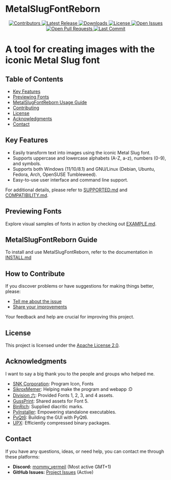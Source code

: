 # MetalSlugFontReborn

<p align="center">
  <a href="https://github.com/VermeilChan/MetalSlugFontReborn/graphs/contributors">
    <img alt="Contributors" src="https://img.shields.io/github/contributors/VermeilChan/MetalSlugFontReborn.svg?color=blue" />
  </a>
  <a href="https://github.com/VermeilChan/MetalSlugFontReborn/releases">
    <img alt="Latest Release" src="https://img.shields.io/github/release/VermeilChan/MetalSlugFontReborn.svg?color=green" />
  </a>
  <a href="https://github.com/VermeilChan/MetalSlugFontReborn/releases">
    <img alt="Downloads" src="https://img.shields.io/github/downloads/VermeilChan/MetalSlugFontReborn/total.svg?color=orange" />
  </a>
  <a href="https://github.com/VermeilChan/MetalSlugFontReborn/blob/Development/LICENSE">
    <img alt="License" src="https://img.shields.io/github/license/VermeilChan/MetalSlugFontReborn.svg?color=purple" />
  </a>
  <a href="https://github.com/VermeilChan/MetalSlugFontReborn/issues">
    <img alt="Open Issues" src="https://img.shields.io/github/issues/VermeilChan/MetalSlugFontReborn.svg?color=red" />
  </a>
  <a href="https://github.com/VermeilChan/MetalSlugFontReborn/pulls">
    <img alt="Open Pull Requests" src="https://img.shields.io/github/issues-pr/VermeilChan/MetalSlugFontReborn.svg?color=yellow" />
  </a>
  <a href="https://github.com/VermeilChan/MetalSlugFontReborn/commits/Development">
    <img alt="Last Commit" src="https://img.shields.io/github/last-commit/VermeilChan/MetalSlugFontReborn.svg?color=green" />
  </a>
</p>

# A tool for creating images with the iconic Metal Slug font

## Table of Contents

- [Key Features](#key-features)
- [Previewing Fonts](#previewing-fonts)
- [MetalSlugFontReborn Usage Guide](#metalslugfontreborn-usage-guide)
- [Contributing](#contributing)
- [License](#license)
- [Acknowledgments](#acknowledgments)
- [Contact](#contact)

## Key Features

- Easily transform text into images using the iconic Metal Slug font.
- Supports uppercase and lowercase alphabets (A-Z, a-z), numbers (0-9), and symbols.
- Supports both Windows (11/10/8.1) and GNU/Linux (Debian, Ubuntu, Fedora, Arch, OpenSUSE Tumbleweed).
- Easy-to-use user interface and command line support.

For additional details, please refer to [SUPPORTED.md](Documentation/SUPPORTED.md) and [COMPATIBILITY.md](Documentation/COMPATIBILITY.md).

## Previewing Fonts

Explore visual samples of fonts in action by checking out [EXAMPLE.md](Documentation/EXAMPLE.md).

## MetalSlugFontReborn Guide

To install and use MetalSlugFontReborn, refer to the documentation in [INSTALL.md](Documentation/INSTALL.md)

## How to Contribute

If you discover problems or have suggestions for making things better, please:

- [Tell me about the issue](https://github.com/VermeilChan/MetalSlugFontReborn/issues)
- [Share your improvements](https://github.com/VermeilChan/MetalSlugFontReborn/pulls)

Your feedback and help are crucial for improving this project.

## License

This project is licensed under the [Apache License 2.0](LICENSE).

## Acknowledgments

I want to say a big thank you to the people and groups who helped me.

- [SNK Corporation](https://www.snk-corp.co.jp): Program Icon, Fonts
- [SikroxMemer](https://github.com/SikroxMemer): Helping make the program and webapp :D
- [Division 六](https://6th-divisions-den.com/): Provided Fonts 1, 2, 3, and 4 assets.
- [GussPrint](https://www.spriters-resource.com/submitter/Gussprint/): Shared assets for Font 5.
- [BinRich](https://discord.com/users/477459550904254464/): Supplied diacritic marks.
- [PyInstaller](https://pyinstaller.org/en/stable/): Empowering standalone executables.
- [PyQt6](https://www.riverbankcomputing.com): Building the GUI with PyQt6.
- [UPX](https://upx.github.io): Efficiently compressed binary packages.

## Contact

If you have any questions, ideas, or need help, you can contact me through these platforms:

- **Discord:** [mommy_vermeil](https://discord.com/users/857841811736100925) (Most active GMT+1)
- **GitHub Issues:** [Project Issues](https://github.com/VermeilChan/MetalSlugFontReborn/issues) (Active)
